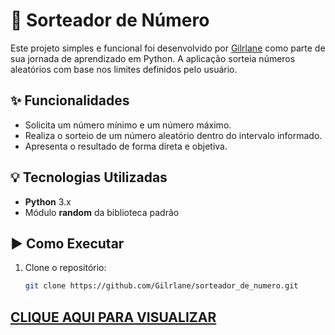 # 🎲 Sorteador de Número

Este projeto simples e funcional foi desenvolvido por [Gilrlane](https://www.linkedin.com/in/gilrlane/) como parte de sua jornada de aprendizado em Python. A aplicação sorteia números aleatórios com base nos limites definidos pelo usuário.

## ✨ Funcionalidades

- Solicita um número mínimo e um número máximo.
- Realiza o sorteio de um número aleatório dentro do intervalo informado.
- Apresenta o resultado de forma direta e objetiva.

## 💡 Tecnologias Utilizadas

- **Python** 3.x
- Módulo **random** da biblioteca padrão

## ▶️ Como Executar

1. Clone o repositório:

   ```bash
   git clone https://github.com/Gilrlane/sorteador_de_numero.git

## [CLIQUE AQUI PARA VISUALIZAR](https://sorteador-de-numero-omega.vercel.app/)
